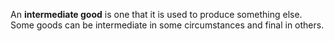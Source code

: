 An **intermediate good** is one that it is used to produce something else. Some goods can be intermediate in some circumstances and final in others.